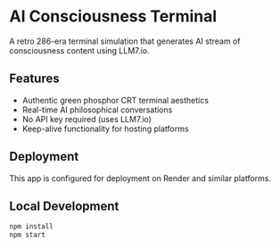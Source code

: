 # AI Consciousness Terminal

A retro 286-era terminal simulation that generates AI stream of consciousness content using LLM7.io.

## Features
- Authentic green phosphor CRT terminal aesthetics
- Real-time AI philosophical conversations
- No API key required (uses LLM7.io)
- Keep-alive functionality for hosting platforms

## Deployment
This app is configured for deployment on Render and similar platforms.

## Local Development
```bash
npm install
npm start
